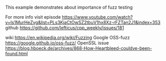 
This example demonstrates about importance of fuzz testing

For more info visit
episode		https://www.youtube.com/watch?v=Is1MurHeZvg&list=PLs3KjaCtOwSZ2tbuV1hx8Xz-rFZTan2J1&index=353
github		https://github.com/lefticus/cpp_weekly/issues/181

wiki		https://en.wikipedia.org/wiki/Fuzzing
Google OSS-fuzz	https://google.github.io/oss-fuzz/
OpenSSL issue	https://blog.hboeck.de/archives/868-How-Heartbleed-couldve-been-found.html


